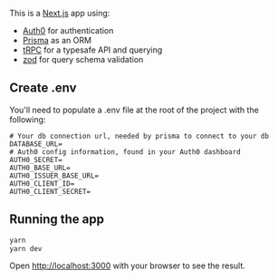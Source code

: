 This is a [Next.js](https://nextjs.org/) app using:

- [Auth0](https://auth0.com/) for authentication
- [Prisma](https://prisma.io) as an ORM
- [tRPC](https://trpc.io/) for a typesafe API and querying
- [zod](https://github.com/colinhacks/zod) for query schema validation

## Create .env

You'll need to populate a .env file at the root of the project with the following:

```
# Your db connection url, needed by prisma to connect to your db
DATABASE_URL=
# Auth0 config information, found in your Auth0 dashboard
AUTH0_SECRET=
AUTH0_BASE_URL=
AUTH0_ISSUER_BASE_URL=
AUTH0_CLIENT_ID=
AUTH0_CLIENT_SECRET=
```

## Running the app

```bash
yarn
yarn dev
```

Open [http://localhost:3000](http://localhost:3000) with your browser to see the result.
